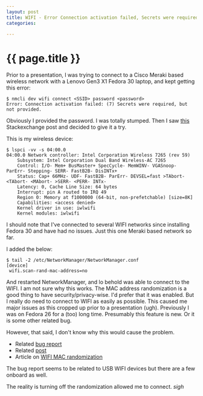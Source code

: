 ```yaml
---
layout: post
title: WIFI - Error Connection activation failed, Secrets were required, but not provided.
categories:

---
```


# {{ page.title }}

Prior to a presentation, I was trying to connect to a Cisco Meraki based wireless network with a Lenovo Gen3 X1 Fedora 30 laptop, and kept getting this error:

```
$ nmcli dev wifi connect <SSID> password <password>
Error: Connection activation failed: (7) Secrets were required, but not provided.
```

Obviously I provided the password. I was totally stumped. Then I saw [this](https://unix.stackexchange.com/questions/420640/unable-to-connect-to-any-wifi-with-networkmanager-due-to-error-secrets-were-req/444433) Stackexchange post and decided to give it a try.

This is my wireless device:

```
$ lspci -vv -s 04:00.0
04:00.0 Network controller: Intel Corporation Wireless 7265 (rev 59)
	Subsystem: Intel Corporation Dual Band Wireless-AC 7265
	Control: I/O- Mem+ BusMaster+ SpecCycle- MemWINV- VGASnoop- ParErr- Stepping- SERR- FastB2B- DisINTx+
	Status: Cap+ 66MHz- UDF- FastB2B- ParErr- DEVSEL=fast >TAbort- <TAbort- <MAbort- >SERR- <PERR- INTx-
	Latency: 0, Cache Line Size: 64 bytes
	Interrupt: pin A routed to IRQ 49
	Region 0: Memory at f1000000 (64-bit, non-prefetchable) [size=8K]
	Capabilities: <access denied>
	Kernel driver in use: iwlwifi
	Kernel modules: iwlwifi
```

I should note that I've connected to several WIFI networks since installing Fedora 30 and have had no issues. Just this one Meraki based network so far.

I added the below:

```
$ tail -2 /etc/NetworkManager/NetworkManager.conf
[device]
 wifi.scan-rand-mac-address=no
```

And restarted NetworkManager, and lo behold was able to connect to the WIFI. I am not sure why this works. The MAC address randomization is a good thing to have security/privacy-wise. I'd prefer that it was enabled. But I really do need to connect to WIFI as easily as possible. This caused me major issues as this cropped up prior to a presentation (ugh). Previously I was on Fedora 26 for a (too) long time. Presumably this feature is new. Or it is some other related bug.

However, that said, I don't know why this would cause the problem.

* Related [bug report](https://bugs.launchpad.net/ubuntu/+source/network-manager/+bug/1681513)
* Related [post](https://askubuntu.com/questions/902992/ubuntu-gnome-17-04-wi-fi-not-working-mac-address-keeps-changing)
* Article on [WIFI MAC randomization](https://arstechnica.com/gadgets/2014/06/ios8-to-stymie-trackers-and-marketers-with-mac-address-randomization/)

The bug report seems to be related to USB WIFI devices but there are a few onboard as well.

The reality is turning off the randomization allowed me to connect. *sigh*
